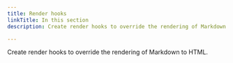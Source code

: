 ```yaml
---
title: Render hooks
linkTitle: In this section
description: Create render hooks to override the rendering of Markdown to HTML.

---
```


Create render hooks to override the rendering of Markdown to HTML.
